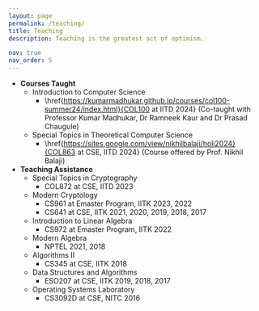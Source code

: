 ```yaml
---
layout: page
permalink: /teaching/
title: Teaching
description: Teaching is the greatest act of optimism.

nav: true
nav_order: 5
---
```

* __Courses Taught__
	* Introduction to Computer Science
		* \href{https://kumarmadhukar.github.io/courses/col100-summer24/index.html}{COL100 at IITD 2024} (Co-taught with Professor Kumar Madhukar, Dr Ramneek Kaur and Dr Prasad Chaugule)
	* Special Topics in Theoretical Computer Science
		* \href{https://sites.google.com/view/nikhilbalaji/holi2024}{COL863 at CSE, IITD 2024} (Course offered by Prof. Nikhil Balaji) 	  
* __Teaching Assistance__
	* Special Topics in Cryptography
		* COL872 at CSE, IITD 2023
	* Modern Cryptology
		* CS961 at Emaster Program, IITK 2023, 2022
		* CS641 at CSE, IITK 2021, 2020, 2019, 2018, 2017
	* Introduction to Linear Algebra
		* CS972 at Emaster Program, IITK 2022
	* Modern Algebra
		* NPTEL 2021, 2018
	* Algorithms II
		* CS345 at CSE, IITK 2018   
	* Data Structures and Algorithms
		* ESO207 at CSE, IITK 2019, 2018, 2017
	* Operating Systems Laboratory
		* CS3092D at CSE, NITC 2016
